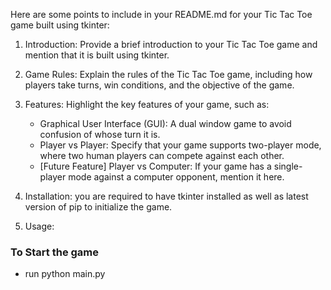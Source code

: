 Here are some points to include in your README.md for your Tic Tac Toe game built using tkinter:

1. Introduction: Provide a brief introduction to your Tic Tac Toe game and mention that it is built using tkinter.

2. Game Rules: Explain the rules of the Tic Tac Toe game, including how players take turns, win conditions, and the objective of the game.

3. Features: Highlight the key features of your game, such as:
    - Graphical User Interface (GUI): A dual window game to avoid confusion of whose turn it is.
    - Player vs Player: Specify that your game supports two-player mode, where two human players can compete against each other.
    - [Future Feature] Player vs Computer: If your game has a single-player mode against a computer opponent, mention it here.
    
4. Installation: you are required to have tkinter installed as well as latest version of pip to initialize the game.

5. Usage:
### To Start the game 
- run python main.py
  
